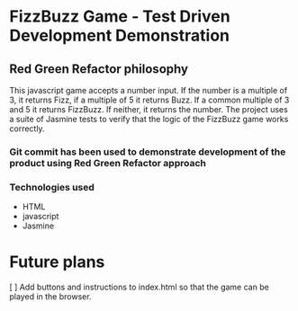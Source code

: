 
# FizzBuzz Game - Test Driven Development Demonstration

## Red Green Refactor philosophy

This javascript game accepts a number input. If the number is a multiple of 3, it returns Fizz, if a multiple of 5 it returns Buzz. 
If a common multiple of 3 and 5 it returns FizzBuzz. If neither, it returns the number. The project uses a suite of Jasmine tests to verify that the logic of the FizzBuzz game works correctly.

### Git commit has been used to demonstrate development of the product using Red Green Refactor approach


### Technologies used

* HTML
* javascript
* Jasmine


# Future plans
[ ] Add buttons and instructions to index.html so that the game can be played in the browser.
